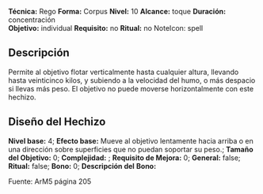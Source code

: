 
**Técnica:** Rego
**Forma:** Corpus
**Nivel:** 10
**Alcance:** toque 
**Duración:** concentración  
**Objetivo:** individual
**Requisito:** no
**Ritual:** no
NoteIcon: spell




## Descripción 
<p>Permite al objetivo flotar verticalmente hasta cualquier altura, llevando hasta veinticinco kilos, y subiendo a la velocidad del humo, o más despacio si llevas más peso. El objetivo no puede moverse horizontalmente con este hechizo.</p>

## Diseño del Hechizo 

**Nivel base:** 4; **Efecto base:** Mueve al objetivo lentamente hacia arriba o en una dirección sobre superficies que no puedan soportar su peso.;  **Tamaño del **Objetivo:**** 0; **Complejidad:** ; **Requisito de Mejora:** 0; **General:** false; **Ritual:** false; **Bono:** 0; **Descripción del** **Bono:** 

Fuente: ArM5 página 205
